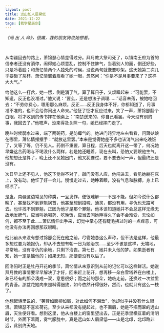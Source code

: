 ```yaml
---
layout: post
title: 远山如人眉黛低
date: 2021-12-22
tags: [我学星辰剑]
---
```


*《闹 出 人 命》，很痛，我的朋友狗说她想看。*

<br>

从南疆回去的路上，萧锦瑟心情差得过分。拜月教大祭司死了，以镇南王府为首的信奉者还没有消停，闹得她心烦意乱，控制不住脾气，当着别人的面，倒还好些，只是冷着脸；和萧忆情两个人独处的时候，没说两句就像要吵架。这天她第二次几乎要砸了茶杯，萧忆情皱着眉看了她一眼，忽然问：“你是不是月事要来了？这样大火气。”

给他这么一打岔，她一愣，倒是消了气，算了算日子，又烦躁起来：“可能罢，不知道，反正也没准过。”他又说：“要么，还是想法子调理……”话音未落，被她呛回去：“不劳你费心，哪用那么麻烦。反正……反正我身体不好，你都知道了，月事准不准的，也不会给你闹出人命来。”他怔了怔才反应过来，笑了一声，萧锦瑟翻个白眼，将才收到的传书摔在他桌上：“南楚送来的，你自己看罢。今天没有别的事，我回去了。”他嗯声，没来得及关照一句，她已经摔门走了。

晚些时候弱水过来，端了两碗药，是防瘴气的。她进门诧异地左右看看，问萧姑娘在哪里，萧忆情摆摆手：“就放这里罢。”本来是觉得她差不多也该消气出来吃晚饭了，又等了等，仍不见人。药倒不重要，算日程，后天也就离开这一带了，何况她早嫌这苦药喝与不喝没什么两样，若是她还睡着，现在去叫，恐怕又要跟他生气。他想想还是算了，晚上还不见她出门，他又犹豫过，要不要去问一声，但最终还是没有。

次日早上还不见人，他这下觉得不对了，敲门没有人应，他闯进去，看见她躺在床上，没有动。他怔了好一会儿，慢慢走过去，她睁着眼，没有气息和脉搏，身上已经凉了。

是蛊，南疆这边常见的种类，一旦发作，便很难解——不是不能，但如今说什么都晚了，甚至找不到罪魁祸首，他甚至想到招魂、通灵，都没有用，寻仇也无路可去。也许找不到罪魁，正因为他才是那个罪魁，他本该知道她并不会总这样无缘无故地发脾气，应当叫她喝药、吃晚饭，应当去问她睡得久了会不会难受，无论如何，都不至于此……萧忆情伸出手来，幻觉中掌心还有睫毛拂过时的一点痒意，可他没有办法再回想那双眼睛。

他此前从来没有想过锦瑟会死在他之前，尽管她总这么声称，但不该是这样，他最多想过要为她报仇，却从不去想有朝一日为她治丧……至少不该是这样，无端地，寻常地，没有寻仇的余地，只剩下治丧。第七日，她并未入他的梦。如果逝者有知，她一定是恼他的；如果无知，那便更没有以后了。

回洛阳时正是牡丹开花的季节，萧忆情从未意识到从前的记忆可以这样鲜活。她说拜月教的事情要早早解决了才好，回来赶上花开，想再移一朵白雪塔养在白楼上，和已经有的那朵凑成一双，意思很好；而之前的那朵，她临走前，还换过一次盆里的青苔。那盆花她向来照料得细致，如今依然开得很好，然而，也就只有这么一枝了。

他想起诗里说的，“芙蓉如面柳如眉，对此如何不泪垂”，他却似乎并没有什么眼泪。萧锦瑟不喜欢荷花，至少从来都没有提起过，也不画眉，她是不描而翠的远山眉，天生便好看。想到这里，他从白楼上的窗里望出去，正是花季里横亘着的清明时节，外面下着雨，雾气朦胧中，真是远山如人眉黛低——山是北邙，北邙路非远，此别终天地。

<br>
<br>
